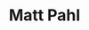 ---
type: "member"
layout: "team"
title: "Matt Pahl"
publish_name: "Matthew C. Pahl"
email: "?@?"
bg_image: "images/team/people_background.png"
photo: "/images/team/pahl.png"
lab_position: "Grad Student"
lab_group: "Alumni"
status: "alumni"
draft: false
social:
type: "member"
---